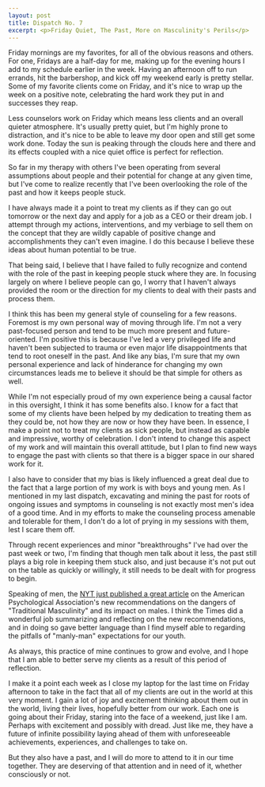 ```yaml
---
layout: post
title: Dispatch No. 7
excerpt: <p>Friday Quiet, The Past, More on Masculinity's Perils</p>
---
```



Friday mornings are my favorites, for all of the obvious reasons and others. For one, Fridays are a half-day for me, making up for the evening hours I add to my schedule earlier in the week. Having an afternoon off to run errands, hit the barbershop, and kick off my weekend early is pretty stellar. Some of my favorite clients come on Friday, and it's nice to wrap up the week on a positive note, celebrating the hard work they put in and successes they reap.

Less counselors work on Friday which means less clients and an overall quieter atmosphere. It's usually pretty quiet, but I'm highly prone to distraction, and it's nice to be able to leave my door open and still get some work done. Today the sun is peaking through the clouds here and there and its effects coupled with a nice quiet office is perfect for reflection.

So far in my therapy with others I've been operating from several assumptions about people and their potential for change at any given time, but I've come to realize recently that I've been overlooking the role of the past and how it keeps people stuck.

I have always made it a point to treat my clients as if they can go out tomorrow or the next day and apply for a job as a CEO or their dream job. I attempt through my actions, interventions, and my verbiage to sell them on the concept that they are wildly capable of positive change and accomplishments they can't even imagine. I do this because I believe these ideas about human potential to be true.

That being said, I believe that I have failed to fully recognize and contend with the role of the past in keeping people stuck where they are. In focusing largely on where I believe people can go,  I worry that I haven't always provided the room or the direction for my clients to deal with their pasts and process them.

I think this has been my general style of counseling for a few reasons. Foremost is my own personal way of moving through life. I'm not a very past-focused person and tend to be much more present and future-oriented. I'm positive this is because I've led a very privileged life and haven't been subjected to trauma or even major life disappointments that tend to root oneself in the past. And like any bias, I'm sure that my own personal experience and lack of hinderance for changing my own circumstances leads me to believe it should be that simple for others as well.

While I'm not especially proud of my own experience being a causal factor in this oversight, I think it has some benefits also. I know for a fact that some of my clients have been helped by my dedication to treating them as they could be, not how they are now or how they have been. In essence, I make a point not to treat my clients as sick people, but instead as capable and impressive, worthy of celebration. I don't intend to change this aspect of my work and will maintain this overall attitude, but I plan to find new ways to engage the past with clients so that there is a bigger space in our shared work for it.

I also have to consider that my bias is likely influenced a great deal due to the fact that a large portion of my work is with boys and young men. As I mentioned in my last dispatch, excavating and mining the past for roots of ongoing issues and symptoms in counseling is not exactly most men's idea of a good time. And in my efforts to make the counseling process amenable and tolerable for them, I don't do a lot of prying in my sessions with them, lest I scare them off.

Through recent experiences and minor "breakthroughs" I've had over the past week or two, I'm finding that though men talk about it less, the past still plays a big role in keeping them stuck also, and just because it's not put out on the table as quickly or willingly, it still needs to be dealt with for progress to begin.

Speaking of men, the [NYT just published a great article](https://www.nytimes.com/2019/01/10/science/apa-traditional-masculinity-harmful.html?fbclid=IwAR1a7lBGBFHtfyD0p8v0IXd1umBm8rzBsa47y53AYtD_yIed4X_oEjAClsQ) on the American Psychological Association's new recommendations on the dangers of "Traditional Masculinity" and its impact on males. I think the Times did a wonderful job summarizing and reflecting on the new recommendations, and in doing so gave better language than I find myself able to regarding the pitfalls of "manly-man" expectations for our youth.

As always, this practice of mine continues to grow and evolve, and I hope that I am able to better serve my clients as a result of this period of reflection.

I make it a point each week as I close my laptop for the last time on Friday afternoon to take in the fact that all of my clients are out in the world at this very moment. I gain a lot of joy and excitement thinking about them out in the world, living their lives, hopefully better from our work. Each one is going about their Friday, staring into the face of a weekend, just like I am. Perhaps with excitement and possibly with dread. Just like me, they have a future of infinite possibility laying ahead of them with unforeseeable achievements, experiences, and challenges to take on.

But they also have a past, and I will do more to attend to it in our time together. They are deserving of that attention and in need of it, whether consciously or not.
